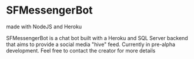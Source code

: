 # SFMessengerBot
made with NodeJS and Heroku

SFMessengerBot is a chat bot built with a Heroku and SQL Server backend that aims to provide a social media "hive" feed.  Currently in pre-alpha development. Feel free to contact the creator for more details

